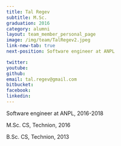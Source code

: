 ```yaml
---
title: Tal Regev
subtitle: M.Sc. 
graduation: 2016
category: alumni
layout: team_member_personal_page
image: /img/team/TalRegev2.jpeg
link-new-tab: true
next-position: Software engineer at ANPL

twitter: 
youtube: 
github: 
email: tal.regev@gmail.com
bitbucket: 
facebook: 
linkedin:
---
```


Software engineer at ANPL, 2016-2018

M.Sc. CS, Technion, 2016

B.Sc. CS, Technion, 2013

<!-- {% bibliography --query @*[year=2023] --group_by none %}
{% bibliography -q @*[c ~= {{ V. Indelman }}] %}
{% bibliography --sort authors %} -->
